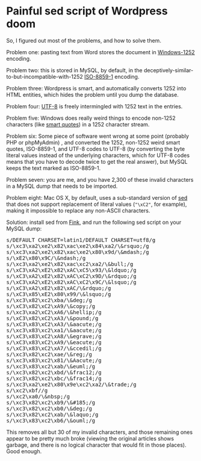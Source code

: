 Painful sed script of Wordpress doom
====================================
So, I figured out most of the problems, and how to solve them.

Problem one: pasting text from Word stores the document in <a href="http://en.wikipedia.org/wiki/Windows-1252">Windows-1252</a> encoding.

Problem two: this is stored in MySQL, by default, in the deceptively-similar-to-but-incompatible-with-1252 <a href="http://en.wikipedia.org/wiki/ISO/IEC_8859-1">ISO-8859-1</a> encoding.

Problem three: Wordpress is smart, and automatically converts 1252 into HTML entities, which hides the problem until you dump the database.

Problem four: <a href="http://en.wikipedia.org/wiki/Utf-8">UTF-8</a> is freely intermingled with 1252 text in the entries.

Problem five: Windows does really weird things to encode non-1252 characters (like <a href="http://en.wikipedia.org/wiki/Smart_quotes">smart quotes</a>) in a 1252 character stream.

Problem six: Some piece of software went wrong at some point (probably PHP or phpMyAdmin) , and converted the 1252, non-1252 weird smart quotes, ISO-8859-1, and UTF-8 codes to UTF-8 (by converting the byte literal values instead of the underlying characters, which for UTF-8 codes means that you have to decode twice to get the real answer), but MySQL keeps the text marked as ISO-8859-1.

Problem seven: you are me, and you have 2,300 of these invalid characters in a MySQL dump that needs to be imported.

Problem eight: Mac OS X, by default, uses a sub-standard version of <a href="http://www.gnu.org/software/sed/">sed</a> that does not support replacement of literal values (<code>"\xC2"</code>, for example), making it impossible to replace any non-ASCII characters.

Solution: install sed from <a href="http://finkproject.org/">Fink</a>, and run the following sed script on your MySQL dump:

<pre>
s/DEFAULT CHARSET=latin1/DEFAULT CHARSET=utf8/g
s/\xc3\xa2\xe2\x82\xac\xe2\x84\xa2/\&amp;rsquo;/g
s/\xc3\xa2\xe2\x82\xac\xe2\x80\x9d/\&amp;mdash;/g
s/\xE2\x80\x9C/\&amp;ndash;/g
s/\xc3\xa2\xe2\x82\xac\xc2\xa2/\&amp;bull;/g
s/\xC3\xA2\xE2\x82\xAC\xC5\x93/\&amp;ldquo;/g
s/\xC3\xA2\xE2\x82\xAC\xC2\x9D/\&amp;rdquo;/g
s/\xC3\xA2\xE2\x82\xAC\xC2\x9C/\&amp;lsquo;/g
s/\xC3\xA2\xE2\x82\xAC/\&amp;rdquo;/g
s/\xC3\x85\xE2\x80\x99/\&amp;lsquo;/g
s/\xc3\x82\xc2\xba/\&amp;deg;/g
s/\xC3\x82\xC2\xA9/\&amp;copy;/g
s/\xc3\xa2\xC2\xA6/\&amp;hellip;/g
s/\xC3\x82\xC2\xA3/\&amp;pound;/g
s/\xC3\x83\xC2\xA3/\&amp;aacute;/g
s/\xc3\x83\xc2\xa1/\&amp;aacute;/g
s/\xC3\x83\xC2\xA8/\&amp;egrave;/g
s/\xC3\x83\xC2\xA9/\&amp;eacute;/g
s/\xC3\x83\xC2\xA7/\&amp;ccedil;/g
s/\xc3\x82\xc2\xae/\&amp;reg;/g
s/\xc3\x83\xc2\x81/\&amp;Aacute;/g
s/\xc3\x83\xc2\xab/\&amp;euml;/g
s/\xc3\x82\xc2\xbd/\&amp;frac12;/g
s/\xc3\x82\xc2\xbc/\&amp;frac14;/g
s/\xc3\xa2\xe2\x80\x9e\xc2\xa2/\&amp;trade;/g
s/\xc2\xbf//g
s/\xc2\xa0/\&amp;nbsp;/g
s/\xc3\x82\xc2\xb9/\&amp;#185;/g
s/\xc3\x82\xc2\xb0/\&amp;deg;/g
s/\xc3\x82\xc2\xab/\&amp;laquo;/g
s/\xc3\x83\xc2\xb6/\&amp;ouml;/g
</pre>

This removes all but 30 of my invalid characters, and those remaining ones appear to be pretty much broke (viewing the original articles shows garbage, and there is no logical character that would fit in those places).  Good enough.